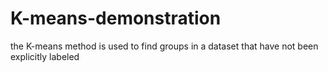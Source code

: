 # K-means-demonstration
the K-means method is used to find groups in a dataset that have not been explicitly labeled
